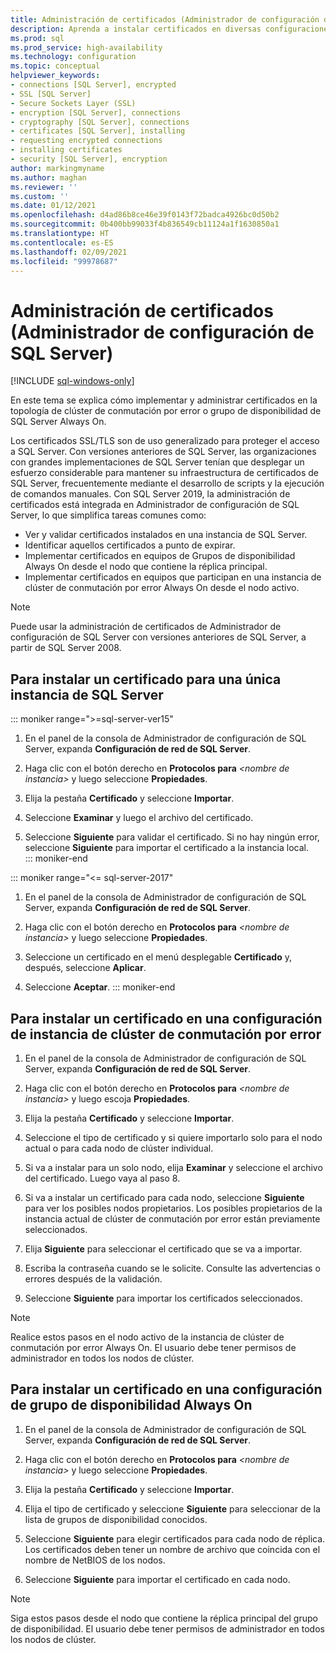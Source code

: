 ```yaml
---
title: Administración de certificados (Administrador de configuración de SQL Server)
description: Aprenda a instalar certificados en diversas configuraciones de SQL Server. Entre los ejemplos se incluyen instancias únicas, clústeres de conmutación por error y grupos de disponibilidad Always On.
ms.prod: sql
ms.prod_service: high-availability
ms.technology: configuration
ms.topic: conceptual
helpviewer_keywords:
- connections [SQL Server], encrypted
- SSL [SQL Server]
- Secure Sockets Layer (SSL)
- encryption [SQL Server], connections
- cryptography [SQL Server], connections
- certificates [SQL Server], installing
- requesting encrypted connections
- installing certificates
- security [SQL Server], encryption
author: markingmyname
ms.author: maghan
ms.reviewer: ''
ms.custom: ''
ms.date: 01/12/2021
ms.openlocfilehash: d4ad86b8ce46e39f0143f72badca4926bc0d50b2
ms.sourcegitcommit: 0b400bb99033f4b836549cb11124a1f1630850a1
ms.translationtype: HT
ms.contentlocale: es-ES
ms.lasthandoff: 02/09/2021
ms.locfileid: "99978687"
---
```

# <a name="certificate-management-sql-server-configuration-manager"></a>Administración de certificados (Administrador de configuración de SQL Server)

[!INCLUDE [sql-windows-only](../../includes/applies-to-version/sql-windows-only.md)]

En este tema se explica cómo implementar y administrar certificados en la topología de clúster de conmutación por error o grupo de disponibilidad de SQL Server Always On.

Los certificados SSL/TLS son de uso generalizado para proteger el acceso a SQL Server. Con versiones anteriores de SQL Server, las organizaciones con grandes implementaciones de SQL Server tenían que desplegar un esfuerzo considerable para mantener su infraestructura de certificados de SQL Server, frecuentemente mediante el desarrollo de scripts y la ejecución de comandos manuales. Con SQL Server 2019, la administración de certificados está integrada en Administrador de configuración de SQL Server, lo que simplifica tareas comunes como: 

* Ver y validar certificados instalados en una instancia de SQL Server. 
* Identificar aquellos certificados a punto de expirar. 
* Implementar certificados en equipos de Grupos de disponibilidad Always On desde el nodo que contiene la réplica principal. 
* Implementar certificados en equipos que participan en una instancia de clúster de conmutación por error Always On desde el nodo activo.

> [!NOTE]
> Puede usar la administración de certificados de Administrador de configuración de SQL Server con versiones anteriores de SQL Server, a partir de SQL Server 2008.

##  <a name="to-install-a-certificate-for-a-single-sql-server-instance"></a><a name="provision-single-server-cert"></a> Para instalar un certificado para una única instancia de SQL Server  

::: moniker range=">=sql-server-ver15"
1. En el panel de la consola de Administrador de configuración de SQL Server, expanda **Configuración de red de SQL Server**.  

2. Haga clic con el botón derecho en **Protocolos para** *&lt;nombre de instancia&gt;* y luego seleccione **Propiedades**.  

3. Elija la pestaña **Certificado** y seleccione **Importar**.  

4. Seleccione **Examinar** y luego el archivo del certificado.  

5. Seleccione **Siguiente** para validar el certificado. Si no hay ningún error, seleccione **Siguiente** para importar el certificado a la instancia local.  
::: moniker-end

::: moniker range="<= sql-server-2017"
1. En el panel de la consola de Administrador de configuración de SQL Server, expanda **Configuración de red de SQL Server**.  

2. Haga clic con el botón derecho en **Protocolos para** *&lt;nombre de instancia&gt;* y luego seleccione **Propiedades**.  

3. Seleccione un certificado en el menú desplegable **Certificado** y, después, seleccione **Aplicar**.  

4. Seleccione **Aceptar**. 
::: moniker-end

##  <a name="to-install-a-certificate-in-a-failover-cluster-instance-configuration"></a><a name="provision-failover-cluster-cert"></a> Para instalar un certificado en una configuración de instancia de clúster de conmutación por error  
  
1. En el panel de la consola de Administrador de configuración de SQL Server, expanda **Configuración de red de SQL Server**.
  
2. Haga clic con el botón derecho en **Protocolos para** *&lt;nombre de instancia&gt;* y luego escoja **Propiedades**. 

3. Elija la pestaña **Certificado** y seleccione **Importar**.

4. Seleccione el tipo de certificado y si quiere importarlo solo para el nodo actual o para cada nodo de clúster individual.

5. Si va a instalar para un solo nodo, elija **Examinar** y seleccione el archivo del certificado. Luego vaya al paso 8.

6. Si va a instalar un certificado para cada nodo, seleccione **Siguiente** para ver los posibles nodos propietarios. Los posibles propietarios de la instancia actual de clúster de conmutación por error están previamente seleccionados.

7. Elija **Siguiente** para seleccionar el certificado que se va a importar.

8. Escriba la contraseña cuando se le solicite. Consulte las advertencias o errores después de la validación.

9. Seleccione **Siguiente** para importar los certificados seleccionados.

> [!NOTE]
> Realice estos pasos en el nodo activo de la instancia de clúster de conmutación por error Always On. El usuario debe tener permisos de administrador en todos los nodos de clúster.

##  <a name="to-install-a-certificate-in-an-always-on-availability-group-configuration"></a><a name="provision-availability-group-cert"></a>Para instalar un certificado en una configuración de grupo de disponibilidad Always On  
  
1. En el panel de la consola de Administrador de configuración de SQL Server, expanda **Configuración de red de SQL Server**.
  
2. Haga clic con el botón derecho en **Protocolos para** *&lt;nombre de instancia&gt;* y luego seleccione **Propiedades**.  
  
3. Elija la pestaña **Certificado** y seleccione **Importar**.  
  
4. Elija el tipo de certificado y seleccione **Siguiente** para seleccionar de la lista de grupos de disponibilidad conocidos.  

5. Seleccione **Siguiente** para elegir certificados para cada nodo de réplica. Los certificados deben tener un nombre de archivo que coincida con el nombre de NetBIOS de los nodos.

6. Seleccione **Siguiente** para importar el certificado en cada nodo.


> [!NOTE]
> Siga estos pasos desde el nodo que contiene la réplica principal del grupo de disponibilidad. El usuario debe tener permisos de administrador en todos los nodos de clúster.

